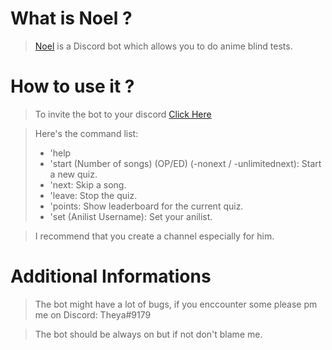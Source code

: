 # What is Noel ?
> <a href="https://discordapp.com/oauth2/authorize?client_id=731111461761581117&scope=bot&permissions=3230720">Noel</a> is a Discord bot which allows you to do anime blind tests.

# How to use it ?
> To invite the bot to your discord <a href="https://discordapp.com/oauth2/authorize?client_id=731111461761581117&scope=bot&permissions=3230720">Click Here</a><br>

> Here's the command list:
> - 'help
> - 'start (Number of songs) (OP/ED) (-nonext / -unlimitednext): Start a new quiz. 
> - 'next: Skip a song.
> - 'leave: Stop the quiz.
> - 'points: Show leaderboard for the current quiz.
> - 'set (Anilist Username): Set your anilist.

> I recommend that you create a channel especially for him.

# Additional Informations
> The bot might have a lot of bugs, if you enccounter some please pm me on Discord: Theya#9179

> The bot should be always on but if not don't blame me.
